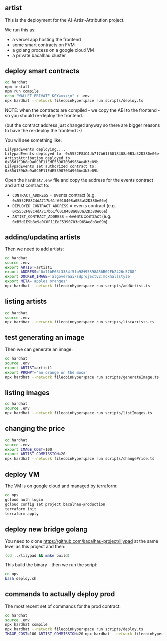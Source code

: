 ## artist

This is the deployment for the AI-Artist-Attribution project.

We run this as:

 * a vercel app hosting the frontend
 * some smart contracts on FVM
 * a golang process on a google cloud VM
 * a private bacalhau cluster

## deploy smart contracts

```bash
cd hardhat
npm install
npm run compile
echo "WALLET_PRIVATE_KEY=xxx\n" > .env
npx hardhat --network filecoinHyperspace run scripts/deploy.ts
```

NOTE: when the contracts are compiled - we copy the ABI to the frontend - so you should re-deploy the frontend.

(but the contract address just changed anyway so there are bigger reasons to have the re-deploy the frontend :-)

You will see something like:

```
LilypadEvents deploying....
LilypadEvents deployed to  0x5552F88C4dA717b61f6018408a0B3a32D380e06e
ArtistAttribution deployed to 0xB5d1E9b8e9a0C0F11EdE5390703d966Ae8b3e09b
LilypadEvents set authorized contract to:  0xB5d1E9b8e9a0C0F11EdE5390703d966Ae8b3e09b
```

Open the `hardhat/.env` file and copy the address for the events contract and artist contract to:

 * `CONTRACT_ADDRESS` = events contract (e.g. `0x5552F88C4dA717b61f6018408a0B3a32D380e06e`)
 * `DEPLOYED_CONTRACT_ADDRESS` = events contract (e.g. `0x5552F88C4dA717b61f6018408a0B3a32D380e06e`)
 * `ARTIST_CONTRACT_ADDRESS` = events contract (e.g. `0xB5d1E9b8e9a0C0F11EdE5390703d966Ae8b3e09b`)

## adding/updating artists

Then we need to add artists:

```bash
cd hardhat
source .env
export ARTIST=artist1
export ADDRESS='0x71bE63f3384f5fb98995898A86B02Fb2426c5788'
export DOCKER_IMAGE='algoveraai/sdprojectv2:mckhallstyle'
export META='apples oranges'
npx hardhat --network filecoinHyperspace run scripts/addArtist.ts
```

## listing artists

```bash
cd hardhat
source .env
npx hardhat --network filecoinHyperspace run scripts/listArtists.ts
```

## test generating an image

Then we can generate an image:

```bash
cd hardhat
source .env
export ARTIST=artist1
export PROMPT='an orange on the moon'
npx hardhat --network filecoinHyperspace run scripts/generateImage.ts
```

## listing images

```bash
cd hardhat
source .env
npx hardhat --network filecoinHyperspace run scripts/listImages.ts
```

## changing the price

```bash
cd hardhat
source .env
export IMAGE_COST=100
export ARTIST_COMMISSION=20
npx hardhat --network filecoinHyperspace run scripts/changePrice.ts
```

## deploy VM

The VM is on google cloud and managed by terraform:

```bash
cd ops
gcloud auth login
gcloud config set project bacalhau-production
terraform init
terraform apply
```

## deploy new bridge golang

You need to clone https://github.com/bacalhau-project/lilypad at the same level as this project and then:

```bash
(cd ../lilypad && make build)
```

This build the binary - then we run the script:

```bash
cd ops
bash deploy.sh
```

## commands to actually deploy prod

The most recent set of commands for the prod contract:

```bash
cd hardhat
source .env
npx hardhat compile
npx hardhat --network filecoinHyperspace run scripts/deploy.ts
IMAGE_COST=100 ARTIST_COMMISSION=20 npx hardhat --network filecoinHyperspace run scripts/changePrice.ts
```